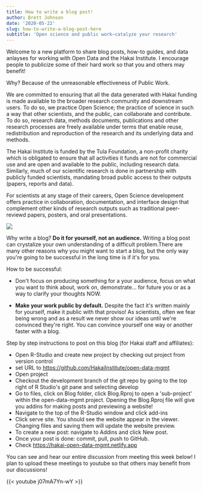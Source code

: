 ```yaml
---
title: How to write a blog post!
author: Brett Johnson
date: '2020-05-22'
slug: how-to-write-a-blog-post-here
subtitle: 'Open science and public work—catalyze your research'
---
```


Welcome to a new platform to share blog posts, how-to guides, and data anlayses for working with Open Data and the Hakai Institute. I encourage people to publicize some of their hard work so that you and others may benefit!

Why? Because of the unreasonable effectiveness of Public Work. 

We are committed to ensuring that all the data generated with Hakai funding is made available to the broader research community and downstream users. To do so, we practice Open Science; the practice of science in such a way that other scientists, and the public, can collaborate and contribute. To do so, research data, methods documents, publications and other research processes are freely available under terms that enable reuse, redistribution and reproduction of the research and its underlying data and methods.

The Hakai Institute is funded by the Tula Foundation, a non-profit charity which is obligated to
ensure that all activities it funds are not for commercial use and are open and available to the
public, including research data. Similarly, much of our scientific research is done in partnership
with publicly funded scientists, mandating broad public access to their outputs (papers, reports
and data).

For scientists at any stage of their careers, Open Science development offers practice in collaboration, documentation, and interface design that complement other kinds of research outputs such as traditional peer-reviewd papers, posters, and oral presentations.

![](/post/2020-05-21-how-to-post-a-blog.en_files/1.png)

Why write a blog? **Do it for yourself, not an audience.**
Writing a blog post can crystalize your own understanding of a difficult problem.There are many other reasons why you might want to start a blog, but the only way you're going to be successful in the long time is if it's for you.

How to be successful:

* Don't focus on producing something for a your audience, focus on what you want to think about, work on, demonstrate... for future you or as a way to clarify your thoughts NOW.

* **Make your work public by default.** Despite the fact it's written mainly for yourself, make it public with that proviso! As scientists, often we fear being wrong and as a result we never show our ideas until we're convinced they're right. You can convince yourself one way or another faster with a blog. 

Step by step instructions to post on this blog (for Hakai staff and affiliates):

- Open R-Studio and create new project by checking out project from version control
- set URL to https://github.com/HakaiInstitute/open-data-mgmt
- Open project
- Checkout the development branch of the git repo by going to the top right of R Studio's git pane and selecting develop
- Go to files, click on Blog folder, click Blog.Rproj to open a 
'sub-project' within the open-data-mgmt project. Opening the Blog.Rproj file will give you addins for making posts and previewing a website!
- Navigate to the top of the R-Studio window and click add-ins
- Click serve site. You should see the website appear in the viewer. Changing files and saving them will update the website preview.
- To create a new post: navigate to Addins and click New post.
- Once your post is done: commit, pull, push to GitHub.
- Check https://hakai-open-data-mgmt.netlify.app

You can see and hear our entire discussion from meeting this week below! I plan to upload these meetings to youtube so that others may benefit from our discussions!

{{< youtube j07mA7Yn-wY >}}

